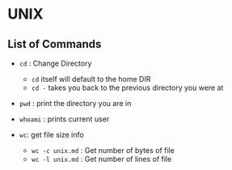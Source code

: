 # UNIX

## List of Commands

- `cd` : Change Directory
  - `cd` itself will default to the home DIR
  - `cd -` takes you back to the previous directory you were at

- `pwd` : print the directory you are in

- `whoami` : prints current user

- `wc`: get file size info
  - `wc -c unix.md` : Get number of bytes of file
  - `wc -l unix.md` : Get number of lines of file
